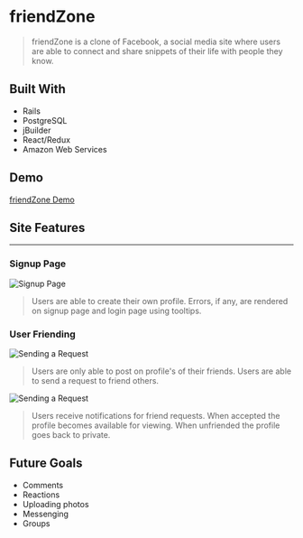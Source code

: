 # friendZone

> friendZone is a clone of Facebook, a social media site where users are able to connect and share snippets of their life with people they know.

## Built With

* Rails
* PostgreSQL
* jBuilder
* React/Redux
* Amazon Web Services

## Demo

[friendZone Demo](https://friendzone-io.herokuapp.com/)

## Site Features

---

### Signup Page

![Signup Page](/app/assets/images/signup_page.gif)

> Users are able to create their own profile. Errors, if any, are rendered on signup page and login page using tooltips.

### User Friending

![Sending a Request](/app/assets/images/send_request.gif)

> Users are only able to post on profile's of their friends. Users are able to send a request to friend others.

![Sending a Request](/app/assets/images/accepting_request.gif)

> Users receive notifications for friend requests. When accepted the profile becomes available for viewing. When unfriended the profile goes back to private.

## Future Goals

* Comments
* Reactions
* Uploading photos
* Messenging
* Groups
